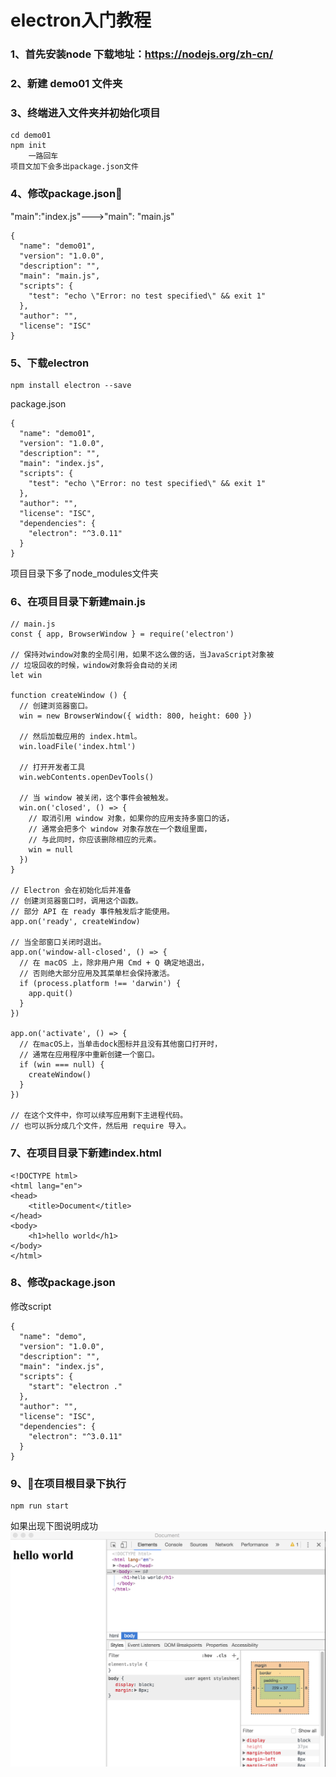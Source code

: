 # electron入门教程  

### 1、首先安装node 下载地址：https://nodejs.org/zh-cn/  
### 2、新建 demo01 文件夹  
### 3、终端进入文件夹并初始化项目  
```
cd demo01
npm init
    一路回车
项目文加下会多出package.json文件
```
### 4、修改package.json  
"main":"index.js"--->"main": "main.js"  
```
{
  "name": "demo01",
  "version": "1.0.0",
  "description": "",
  "main": "main.js",
  "scripts": {
    "test": "echo \"Error: no test specified\" && exit 1"
  },
  "author": "",
  "license": "ISC"
}
```
### 5、下载electron  
```
npm install electron --save
```
package.json
```
{
  "name": "demo01",
  "version": "1.0.0",
  "description": "",
  "main": "index.js",
  "scripts": {
    "test": "echo \"Error: no test specified\" && exit 1"
  },
  "author": "",
  "license": "ISC",
  "dependencies": {
    "electron": "^3.0.11"
  }
}
```
项目目录下多了node_modules文件夹  
### 6、在项目目录下新建main.js  
```
// main.js
const { app, BrowserWindow } = require('electron')

// 保持对window对象的全局引用，如果不这么做的话，当JavaScript对象被
// 垃圾回收的时候，window对象将会自动的关闭
let win

function createWindow () {
  // 创建浏览器窗口。
  win = new BrowserWindow({ width: 800, height: 600 })

  // 然后加载应用的 index.html。
  win.loadFile('index.html')

  // 打开开发者工具
  win.webContents.openDevTools()

  // 当 window 被关闭，这个事件会被触发。
  win.on('closed', () => {
    // 取消引用 window 对象，如果你的应用支持多窗口的话，
    // 通常会把多个 window 对象存放在一个数组里面，
    // 与此同时，你应该删除相应的元素。
    win = null
  })
}

// Electron 会在初始化后并准备
// 创建浏览器窗口时，调用这个函数。
// 部分 API 在 ready 事件触发后才能使用。
app.on('ready', createWindow)

// 当全部窗口关闭时退出。
app.on('window-all-closed', () => {
  // 在 macOS 上，除非用户用 Cmd + Q 确定地退出，
  // 否则绝大部分应用及其菜单栏会保持激活。
  if (process.platform !== 'darwin') {
    app.quit()
  }
})

app.on('activate', () => {
  // 在macOS上，当单击dock图标并且没有其他窗口打开时，
  // 通常在应用程序中重新创建一个窗口。
  if (win === null) {
    createWindow()
  }
})

// 在这个文件中，你可以续写应用剩下主进程代码。
// 也可以拆分成几个文件，然后用 require 导入。
```

### 7、在项目目录下新建index.html
```
<!DOCTYPE html>
<html lang="en">
<head>
    <title>Document</title>
</head>
<body>
    <h1>hello world</h1>
</body>
</html>
```  
### 8、修改package.json
修改script
```
{
  "name": "demo",
  "version": "1.0.0",
  "description": "",
  "main": "index.js",
  "scripts": {
    "start": "electron ."
  },
  "author": "",
  "license": "ISC",
  "dependencies": {
    "electron": "^3.0.11"
  }
}
```
### 9、在项目根目录下执行
```
npm run start
```
如果出现下图说明成功
<img src="./img/01.png">